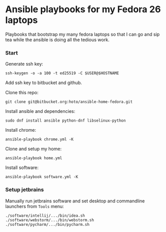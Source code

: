 # Ansible playbooks for my Fedora 26 laptops
Playbooks that bootstrap my many fedora laptops so that I can go and sip tea while the ansible is doing all the tedious work.

### Start
Generate ssh key:

    ssh-keygen -o -a 100 -t ed25519 -C $USER@$HOSTNAME
    
Add ssh key to bitbucket and github.

Clone this repo:

    git clone git@bitbucket.org:hoto/ansible-home-fedora.git

Install ansible and dependencies:

    sudo dnf install ansible python-dnf libselinux-python

Install chrome:

    ansible-playbook chrome.yml -K

Clone and setup my home:

    ansible-playbook home.yml
    
Install software:

    ansible-playbook software.yml -K

### Setup jetbrains
Manually run jetbrains software and set desktop and commandline launchers from `Tools` menu:

    ./software/intellij/.../bin/idea.sh
    ./software/webstorm/.../bin/webstorm.sh
    ./software/pycharm/.../bin/pycharm.sh

